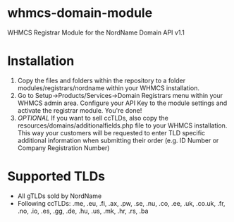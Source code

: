 # whmcs-domain-module
WHMCS Registrar Module for the NordName Domain API v1.1

# Installation

1. Copy the files and folders within the repository to a folder modules/registrars/nordname within your WHMCS installation.
2. Go to Setup->Products/Services->Domain Registrars menu within your WHMCS admin area. Configure your API Key to the module settings and activate the registrar module. You're done!
3. *OPTIONAL* If you want to sell ccTLDs, also copy the resources/domains/additionalfields.php file to your WHMCS installation.
This way your customers will be requested to enter TLD specific additional information when submitting their order (e.g. ID Number or Company Registration Number)

# Supported TLDs
- All gTLDs sold by NordName
- Following ccTLDs: .me, .eu, .fi, .ax, .pw, .se, .nu, .co, .ee, .uk, .co.uk, .fr, .no, .io, .es, .gg, .de, .hu, .us, .mk, .hr, .rs, .ba
